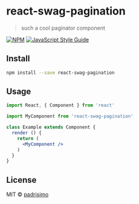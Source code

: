 # react-swag-pagination

> such a cool paginator component

[![NPM](https://img.shields.io/npm/v/react-swag-pagination.svg)](https://www.npmjs.com/package/react-swag-pagination) [![JavaScript Style Guide](https://img.shields.io/badge/code_style-standard-brightgreen.svg)](https://standardjs.com)

## Install

```bash
npm install --save react-swag-pagination
```

## Usage

```jsx
import React, { Component } from 'react'

import MyComponent from 'react-swag-pagination'

class Example extends Component {
  render () {
    return (
      <MyComponent />
    )
  }
}
```

## License

MIT © [padrisimo](https://github.com/padrisimo)
